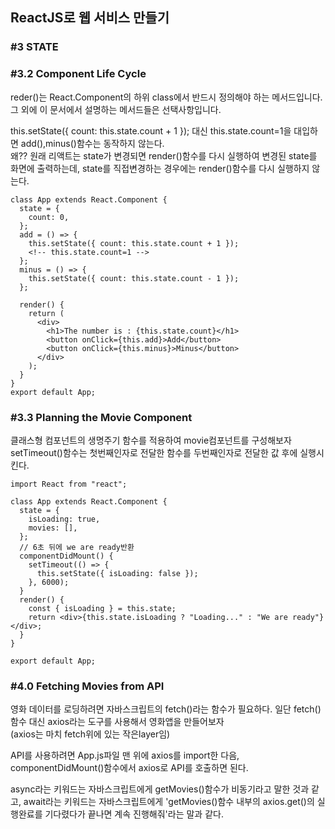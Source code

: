 ## ReactJS로 웹 서비스 만들기

### #3 STATE

### #3.2 Component Life Cycle

reder()는 React.Component의 하위 class에서 반드시 정의해야 하는 메서드입니다. 그 외에 이 문서에서 설명하는 메서드들은 선택사항입니다.

this.setState({ count: this.state.count + 1 }); 대신 this.state.count=1을 대입하면 add(),minus()함수는 동작하지 않는다.  
왜?? 원래 리액트는 state가 변경되면 render()함수를 다시 실행하여 변경된 state를 화면에 출력하는데, state를 직접변경하는 경우에는 render()함수를 다시 실행하지 않는다.

```cycle
class App extends React.Component {
  state = {
    count: 0,
  };
  add = () => {
    this.setState({ count: this.state.count + 1 });
    <!-- this.state.count=1 -->
  };
  minus = () => {
    this.setState({ count: this.state.count - 1 });
  };

  render() {
    return (
      <div>
        <h1>The number is : {this.state.count}</h1>
        <button onClick={this.add}>Add</button>
        <button onClick={this.minus}>Minus</button>
      </div>
    );
  }
}
export default App;
```

### #3.3 Planning the Movie Component

클래스형 컴포넌트의 생명주기 함수를 적용하여 movie컴포넌트를 구성해보자  
setTimeout()함수는 첫번째인자로 전달한 함수를 두번째인자로 전달한 값 후에 실행시킨다.

```movie
import React from "react";

class App extends React.Component {
  state = {
    isLoading: true,
    movies: [],
  };
  // 6초 뒤에 we are ready반환
  componentDidMount() {
    setTimeout(() => {
      this.setState({ isLoading: false });
    }, 6000);
  }
  render() {
    const { isLoading } = this.state;
    return <div>{this.state.isLoading ? "Loading..." : "We are ready"}</div>;
  }
}

export default App;
```

### #4.0 Fetching Movies from API

영화 데이터를 로딩하려면 자바스크립트의 fetch()라는 함수가 필요하다. 일단 fetch()함수 대신 axios라는 도구를 사용해서 영화앱을 만들어보자  
(axios는 마치 fetch위에 있는 작은layer임)

API를 사용하려면 App.js파일 맨 위에 axios를 import한 다음, componentDidMount()함수에서 axios로 API를 호출하면 된다.

async라는 키워드는 자바스크립트에게 getMovies()함수가 비동기라고 말한 것과 같고, await라는 키워드는 자바스크립트에게 'getMovies()함수 내부의 axios.get()의 실행완료를 기다렸다가 끝나면 계속 진행해줘'라는 말과 같다.
